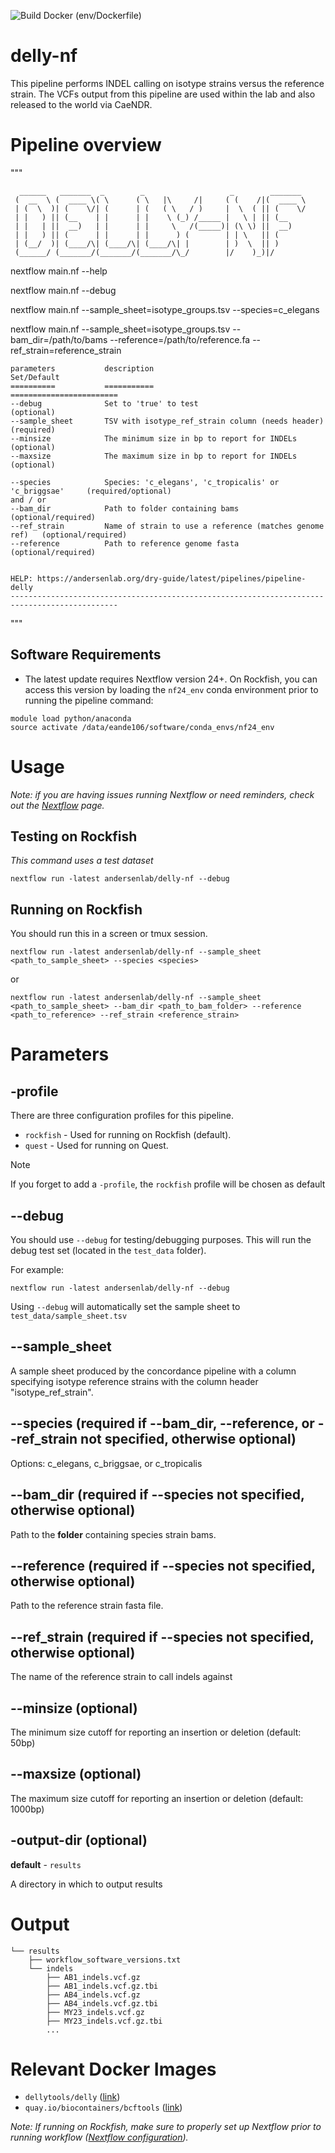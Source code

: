 ![Build Docker (env/Dockerfile)](https://github.com/AndersenLab/delly-nf/workflows/Build%20Docker%20(env/Dockerfile)/badge.svg)


# delly-nf

This pipeline performs INDEL calling on isotype strains versus the reference strain. The VCFs output from this pipeline are used within the lab and also released to the world via CaeNDR.

# Pipeline overview

"""

      ______   _______  _        _                   _        _______ 
     (  __  \ (  ____ \( \      ( \   |\     /|     ( (    /|(  ____ \
     | (  \  )| (    \/| (      | (   ( \   / )     |  \  ( || (    \/
     | |   ) || (__    | |      | |    \ (_) /_____ |   \ | || (__    
     | |   | ||  __)   | |      | |     \   /(_____)| (\ \) ||  __)   
     | |   ) || (      | |      | |      ) (        | | \   || (      
     | (__/  )| (____/\| (____/\| (____/\| |        | )  \  || )      
     (______/ (_______/(_______/(_______/\_/        |/    )_)|/       
                                                                                                                                                                                                                
nextflow main.nf --help

nextflow main.nf --debug

nextflow main.nf --sample_sheet=isotype_groups.tsv --species=c_elegans 

nextflow main.nf --sample_sheet=isotype_groups.tsv --bam_dir=/path/to/bams --reference=/path/to/reference.fa --ref_strain=reference_strain 

    parameters           description                                              Set/Default
    ==========           ===========                                              ========================
    --debug              Set to 'true' to test                                    (optional)
    --sample_sheet       TSV with isotype_ref_strain column (needs header)        (required)
    --minsize            The minimum size in bp to report for INDELs              (optional)
    --maxsize            The maximum size in bp to report for INDELs              (optional)
    
    --species            Species: 'c_elegans', 'c_tropicalis' or 'c_briggsae'     (required/optional)
    and / or
    --bam_dir            Path to folder containing bams                           (optional/required)
    --ref_strain         Name of strain to use a reference (matches genome ref)   (optional/required)
    --reference          Path to reference genome fasta                           (optional/required)
 

    HELP: https://andersenlab.org/dry-guide/latest/pipelines/pipeline-delly   
    ----------------------------------------------------------------------------------------------
"""

## Software Requirements

* The latest update requires Nextflow version 24+. On Rockfish, you can access this version by loading the `nf24_env` conda environment prior to running the pipeline command:

```
module load python/anaconda
source activate /data/eande106/software/conda_envs/nf24_env
```

# Usage

*Note: if you are having issues running Nextflow or need reminders, check out the [Nextflow](http://andersenlab.org/dry-guide/latest/rockfish/rf-nextflow/) page.*

## Testing on Rockfish

*This command uses a test dataset*

```
nextflow run -latest andersenlab/delly-nf --debug
```

## Running on Rockfish

You should run this in a screen or tmux session.

```
nextflow run -latest andersenlab/delly-nf --sample_sheet <path_to_sample_sheet> --species <species>
```

or

```
nextflow run -latest andersenlab/delly-nf --sample_sheet <path_to_sample_sheet> --bam_dir <path_to_bam_folder> --reference <path_to_reference> --ref_strain <reference_strain>
```


# Parameters

## -profile

There are three configuration profiles for this pipeline.

* `rockfish` - Used for running on Rockfish (default).
* `quest`    - Used for running on Quest.

>[!Note]
>If you forget to add a `-profile`, the `rockfish` profile will be chosen as default

## --debug

You should use `--debug` for testing/debugging purposes. This will run the debug test set (located in the `test_data` folder).

For example:

```
nextflow run -latest andersenlab/delly-nf --debug
```

Using `--debug` will automatically set the sample sheet to `test_data/sample_sheet.tsv`

## --sample_sheet

A sample sheet produced by the concordance pipeline with a column specifying isotype reference strains with the column header "isotype_ref_strain".

## --species (required if --bam_dir, --reference, or --ref_strain not specified, otherwise optional)

Options: c_elegans, c_briggsae, or c_tropicalis

## --bam_dir (required if --species not specified, otherwise optional)

Path to the **folder** containing species strain bams.

## --reference (required if --species not specified, otherwise optional)

Path to the reference strain fasta file.

## --ref_strain (required if --species not specified, otherwise optional)

The name of the reference strain to call indels against

## --minsize (optional)

The minimum size cutoff for reporting an insertion or deletion (default: 50bp)

## --maxsize (optional)

The maximum size cutoff for reporting an insertion or deletion (default: 1000bp)

## -output-dir (optional)

__default__ - `results`

A directory in which to output results

# Output

```
└── results
    ├── workflow_software_versions.txt
    └── indels
        ├── AB1_indels.vcf.gz
        ├── AB1_indels.vcf.gz.tbi
        ├── AB4_indels.vcf.gz
        ├── AB4_indels.vcf.gz.tbi
        ├── MY23_indels.vcf.gz
        ├── MY23_indels.vcf.gz.tbi
        ...
```

# Relevant Docker Images

* `dellytools/delly` ([link](https://hub.docker.com/r/dellytools/delly))
* `quay.io/biocontainers/bcftools` ([link](https://quay.io/biocontainers/bcftools))


*Note: If running on Rockfish, make sure to properly set up Nextflow prior to running workflow ([Nextflow configuration](http://andersenlab.org/dry-guide/latest/rockfish/rf-nextflow/#configuring_nextflow)).*
